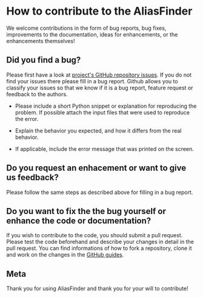 # How to contribute to the AliasFinder

We welcome contributions in the form of bug reports,
bug fixes, improvements to the documentation, ideas for enhancements, or the enhancements themselves!  

## Did you find a bug?

Please first have a look at [project's GitHub repository issues](https://github.com/JonasKemmer/AliasFinder/issues). 
If you do not find your issues there please fill in a bug report. 
Github allows you to classify your issues so that we know if it is a bug report, 
feature request or feedback to the authors.

* Please include a short Python snippet or explanation for reproducing the problem. If possible attach 
  the input files that were used to reproduce the error.
 
* Explain the behavior you expected, and how it differs from the real behavior.
  
* If applicable, include the error message that was printed on the screen.


## Do you request an enhacement or want to give us feedback?

Please follow the same steps as described above for filling in a bug report.

## Do you want to fix the the bug yourself or enhance the code or documentation?

If you wish to contribute to the code, you should submit a pull request. Please test the code beforehand and describe 
your changes in detail in the pull request. 
You can find informations of how to fork a repository, clone it and work on the
changes in the [GitHub guides](https://guides.github.com/activities/forking/).


## Meta

Thank you for using AliasFinder and thank you for your will to contribute!
